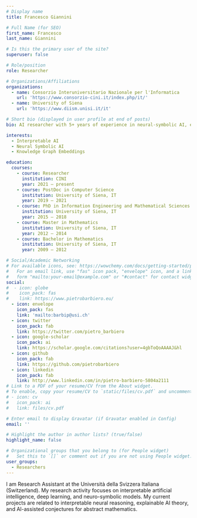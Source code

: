 ```yaml
---
# Display name
title: Francesco Giannini

# Full Name (for SEO)
first_name: Francesco
last_name: Giannini

# Is this the primary user of the site?
superuser: false

# Role/position
role: Researcher

# Organizations/Affiliations
organizations:
  - name: Consorzio Interuniversitario Nazionale per l'Informatica
    url: 'https://www.consorzio-cini.it/index.php/it/'
  - name: University of Siena
    url: 'https://www.diism.unisi.it/it'

# Short bio (displayed in user profile at end of posts)
bio: AI researcher with 5+ years of experience in neural-symbolic AI, explainable AI and knowledge graphs.

interests:
  - Interpretable AI
  - Neural Symbolic AI
  - Knowledge Graph Embeddings

education:
  courses:
    - course: Researcher
      institution: CINI
      year: 2021 – present
    - course: PostDoc in Computer Science
      institution: University of Siena, IT
      year: 2019 – 2021
    - course: PhD in Information Engineering and Mathematical Sciences
      institution: University of Siena, IT
      year: 2015 – 2018
    - course: Master in Mathematics
      institution: University of Siena, IT
      year: 2012 – 2014
    - course: Bachelor in Mathematics
      institution: University of Siena, IT
      year: 2009 – 2012

# Social/Academic Networking
# For available icons, see: https://wowchemy.com/docs/getting-started/page-builder/#icons
#   For an email link, use "fas" icon pack, "envelope" icon, and a link in the
#   form "mailto:your-email@example.com" or "#contact" for contact widget.
social:
#  - icon: globe
#    icon_pack: fas
#    link: https://www.pietrobarbiero.eu/
  - icon: envelope
    icon_pack: fas
    link: 'mailto:barbip@usi.ch'
  - icon: twitter
    icon_pack: fab
    link: https://twitter.com/pietro_barbiero
  - icon: google-scholar
    icon_pack: ai
    link: https://scholar.google.com/citations?user=4gbToQoAAAAJ&hl
  - icon: github
    icon_pack: fab
    link: https://github.com/pietrobarbiero
  - icon: linkedin
    icon_pack: fab
    link: http://www.linkedin.com/in/pietro-barbiero-5804a2111
# Link to a PDF of your resume/CV from the About widget.
# To enable, copy your resume/CV to `static/files/cv.pdf` and uncomment the lines below.
# - icon: cv
#   icon_pack: ai
#   link: files/cv.pdf

# Enter email to display Gravatar (if Gravatar enabled in Config)
email: ''

# Highlight the author in author lists? (true/false)
highlight_name: false

# Organizational groups that you belong to (for People widget)
#   Set this to `[]` or comment out if you are not using People widget.
user_groups:
  - Researchers
---
```


I am Research Assistant at the Università della Svizzera Italiana (Switzerland). 
My research activity focuses on interpretable artificial intelligence, deep learning, and 
neuro-symbolic models. 
My current projects are related to interpretable neural reasoning, 
explainable AI theory, and AI-assisted conjectures for abstract mathematics.
